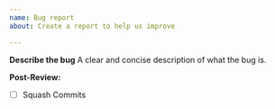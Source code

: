 ```yaml
---
name: Bug report
about: Create a report to help us improve

---
```



**Describe the bug**
A clear and concise description of what the bug is.

**Post-Review:**
- [ ] Squash Commits
